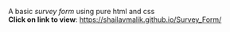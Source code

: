 A basic *survey form* using pure html and css
<br>
**Click on link to view**: https://shailavmalik.github.io/Survey_Form/
